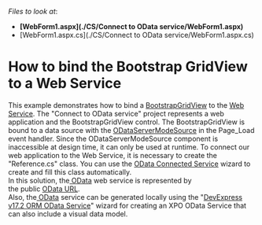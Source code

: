 <!-- default file list -->
*Files to look at*:

* **[WebForm1.aspx](./CS/Connect to OData service/WebForm1.aspx)**
* [WebForm1.aspx.cs](./CS/Connect to OData service/WebForm1.aspx.cs)
<!-- default file list end -->
# How to bind the Bootstrap GridView to a Web Service


<p>This example demonstrates how to bind a <a href="https://documentation.devexpress.com/AspNetBootstrap/117691/Grid-View">BootstrapGridView</a> to the <a href="https://en.wikipedia.org/wiki/Web_data_services">Web Service</a>. The "Connect to OData service" project represents a web application and the BootstrapGridView control. The BootstrapGridView is bound to a data source with the <a href="https://documentation.devexpress.com/CoreLibraries/DevExpress.Data.ODataLinq.ODataServerModeSource.class">ODataServerModeSource</a> in the Page_Load event handler. Since the ODataServerModeSource component is inaccessible at design time, it can only be used at runtime. To connect our web application to the Web Service, it is necessary to create the "Reference.cs" class. You can use the <a href="https://marketplace.visualstudio.com/items?itemName=laylaliu.ODataConnectedService">OData Connected Service</a> wizard to create and fill this class automatically.<br>In this solution, the<a href="http://www.odata.org/"> OData</a> web service is represented by the public <a href="http://services.odata.org/V4/OData/OData.svc/">OData URL</a>.<br>Also, the<a href="http://www.odata.org/"> OData</a> service can be generated locally using the "<a href="https://documentation.devexpress.com/CoreLibraries/14812/DevExpress-ORM-Tool/Design-Time-Features/OData-Service-Wizard">DevExpress v17.2 ORM OData Service</a>" wizard for creating an XPO OData Service that can also include a visual data model.</p>

<br/>


